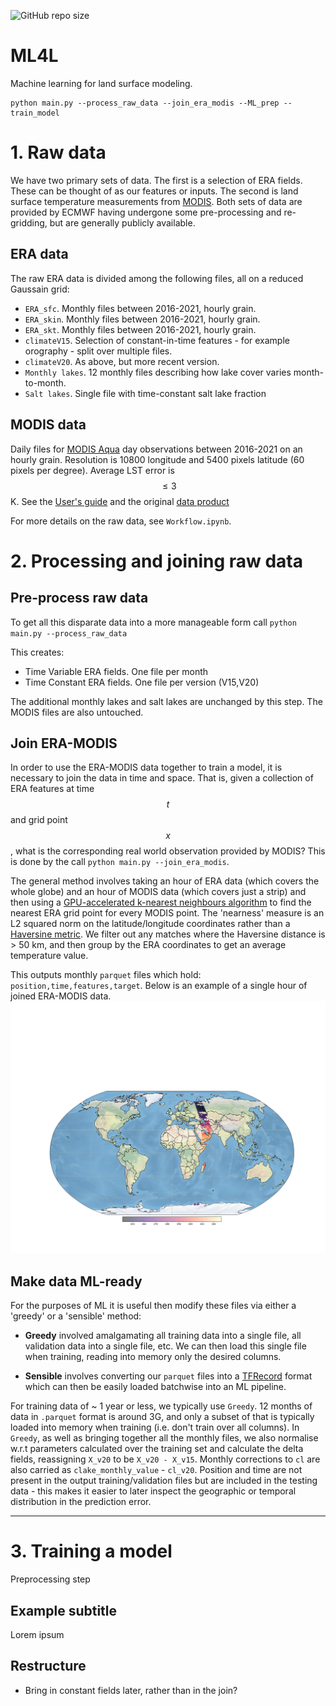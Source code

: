 ![GitHub repo size](https://img.shields.io/github/repo-size/tomkimpson/ML4L)

# ML4L

Machine learning for land surface modeling.


```
python main.py --process_raw_data --join_era_modis --ML_prep --train_model
```



# 1. Raw data

We have two primary sets of data. The first is a selection of ERA fields. These can be thought of as our features or inputs. The second is land surface temperature measurements from [MODIS](https://modis.gsfc.nasa.gov/about/). Both sets of data are provided by ECMWF having undergone some pre-processing and re-gridding, but are generally publicly available.   


## ERA data

The raw ERA data is divided among the following files, all on a reduced Gaussain grid:

* `ERA_sfc`.  Monthly files between 2016-2021, hourly grain.
* `ERA_skin`. Monthly files between 2016-2021, hourly grain.
* `ERA_skt`.  Monthly files between 2016-2021, hourly grain.
* `climateV15`. Selection of constant-in-time features - for example orography - split over multiple files.
* `climateV20`. As above, but more recent version.
* `Monthly lakes`. 12 monthly files describing how lake cover varies month-to-month.
* `Salt lakes`. Single file with time-constant salt lake fraction


## MODIS data

Daily files for [MODIS Aqua](https://aqua.nasa.gov/) day observations between 2016-2021 on an hourly grain. Resolution is 10800 longitude and 5400 pixels latitude (60 pixels per degree). Average LST error is $$\leq 3$$K. 
See the [User's guide](https://lpdaac.usgs.gov/documents/715/MOD11_User_Guide_V61.pdf) and the original [data product](https://developers.google.com/earth-engine/datasets/catalog/MODIS_006_MYD11A1)


For more details on the raw data, see `Workflow.ipynb`.


# 2. Processing and joining raw data

## Pre-process raw data

To get all this disparate data into a more manageable form call `python main.py --process_raw_data`

This creates:
* Time Variable ERA fields. One file per month
* Time Constant ERA fields. One file per version (V15,V20)

The additional monthly lakes and salt lakes are unchanged by this step. The MODIS files are also untouched.

## Join ERA-MODIS
In order to use the ERA-MODIS data together to train a model, it is necessary to join the data in time and space. That is, given a collection of ERA features at time $$t$$ and grid point $$x$$, what is the corresponding real world observation provided by MODIS? This is done by the call `python main.py --join_era_modis`.

The general method involves taking an hour of ERA data (which covers the whole globe) and an hour of MODIS data (which covers just a strip) and then using a [GPU-accelerated k-nearest neighbours algorithm](https://github.com/facebookresearch/faiss) to find the nearest ERA grid point for every MODIS point. The 'nearness' measure is an L2 squared norm on the latitude/longitude coordinates rather than a [Haversine metric](https://en.wikipedia.org/wiki/Haversine_formula). We filter out any matches where the Haversine distance is > 50 km, and then group by the ERA coordinates to get an average temperature value. 

This outputs monthly `parquet` files which hold: `position,time,features,target`. Below is an example of a single hour of joined ERA-MODIS data.    
![example image](reproducible_workflow/media/example_joining_strip.png "Title")

## Make data ML-ready

For the purposes of ML it is useful then modify these files via either a 'greedy' or a 'sensible' method:

* **Greedy** involved amalgamating all training data into a single file, all validation data into a single file, etc. We can then load this single file when training, reading into memory only the desired columns.  

* **Sensible** involves converting our `parquet` files into a [TFRecord](https://www.tensorflow.org/tutorials/load_data/tfrecord) format which can then be easily loaded batchwise into an ML pipeline.

For training data of ~ 1 year or less, we typically use `Greedy`. 12 months of data in `.parquet` format is around 3G, and only a subset of that is typically loaded into memory when training (i.e. don't train over all columns). In `Greedy`, as well as bringing together all the monthly files, we also normalise w.r.t parameters calculated over the training set and calculate the delta fields, reassigning `X_v20` to be `X_v20 - X_v15`. Monthly corrections to `cl` are also carried as `clake_monthly_value` - `cl_v20`. Position and time are not present in the output training/validation files but are included in the testing data - this makes it easier to later inspect the geographic or temporal distribution in the prediction error.


---

# 3. Training a model




Preprocessing step

## Example subtitle

Lorem ipsum


## Restructure

* Bring in constant fields later, rather than in the join?